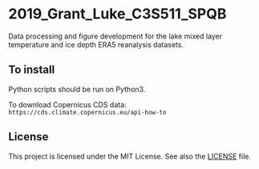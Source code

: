 # 2019_Grant_Luke_C3S511_SPQB

Data processing and figure development for the lake mixed layer temperature and ice depth ERA5 reanalysis datasets.


## To install
Python scripts should be run on Python3.

To download Copernicus CDS data: `https://cds.climate.copernicus.eu/api-how-to`

## License
This project is licensed under the MIT License. See also the [LICENSE](https://github.com/VUB-HYDR/2019_Grant_Luke_C3S511_SPQB/blob/master/LICENSE.md) file.

